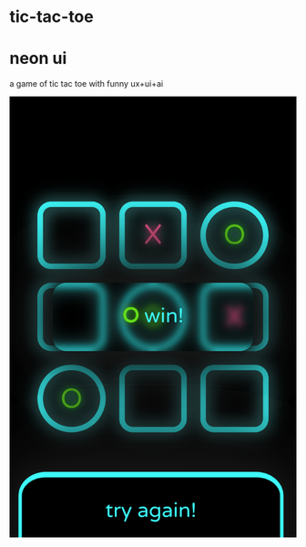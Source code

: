 # tic-tac-toe
# neon ui
a game of tic tac toe with funny ux+ui+ai

<img src="tic_tac_toe_frame.png" alt="tic_tac_toe_frame"/>